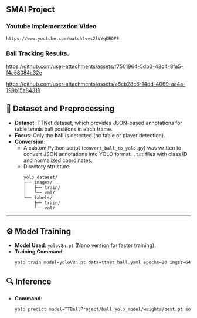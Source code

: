 ## SMAI Project

### Youtube Implementation Video

```bash
https://www.youtube.com/watch?v=s2lVYqKBQPE
```

### Ball Tracking Results.

https://github.com/user-attachments/assets/f7501964-5db0-43c4-8fa5-f4a58084c32e

https://github.com/user-attachments/assets/a6eb28c6-14dd-4069-aa4a-199b15a84319



## 📁 Dataset and Preprocessing

- **Dataset**: TTNet dataset, which provides JSON-based annotations for table tennis ball positions in each frame.
- **Focus**: Only the **ball** is detected (no table or player detection).
- **Conversion**:
  - A custom Python script (`convert_ball_to_yolo.py`) was written to convert JSON annotations into YOLO format: `.txt` files with class ID and normalized coordinates.
  - Directory structure:
    ```
    yolo_dataset/
    ├── images/
    │   ├── train/
    │   └── val/
    └── labels/
        ├── train/
        └── val/
    ```

---

## ⚙️ Model Training

- **Model Used**: `yolov8n.pt` (Nano version for faster training).
- **Training Command**:
  ```bash
  yolo train model=yolov8n.pt data=ttnet_ball.yaml epochs=20 imgsz=640 batch=16 project=TTBallProject name=ball_yolo_model
  ```

## 🔍 Inference
- **Command**:
  ```bash
  yolo predict model=TTBallProject/ball_yolo_model/weights/best.pt source=videos/TT1.mp4 conf=0.25 save=True
  ```

